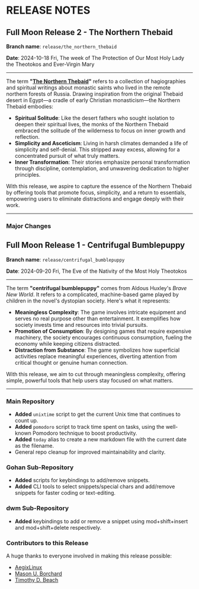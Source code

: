 # RELEASE NOTES

## Full Moon Release 2 - The Northern Thebaid

**Branch name**: `release/the_northern_thebaid`

**Date**: 2024-10-18 Fri, The week of The Protection of Our Most Holy Lady the Theotokos and Ever-Virgin Mary

---

The term **"[The Northern Thebaid](https://www.sainthermanmonastery.com/product-p/nth.htm)"** refers to a collection of hagiographies and spiritual writings about monastic saints who lived in the remote northern forests of Russia. Drawing inspiration from the original Thebaid desert in Egypt—a cradle of early Christian monasticism—the Northern Thebaid embodies:

- **Spiritual Solitude**: Like the desert fathers who sought isolation to deepen their spiritual lives, the monks of the Northern Thebaid embraced the solitude of the wilderness to focus on inner growth and reflection.
- **Simplicity and Asceticism**: Living in harsh climates demanded a life of simplicity and self-denial. This stripped away excess, allowing for a concentrated pursuit of what truly matters.
- **Inner Transformation**: Their stories emphasize personal transformation through discipline, contemplation, and unwavering dedication to higher principles.

With this release, we aspire to capture the essence of the Northern Thebaid by offering tools that promote focus, simplicity, and a return to essentials, empowering users to eliminate distractions and engage deeply with their work.

---

### Major Changes



## Full Moon Release 1 - Centrifugal Bumblepuppy

**Branch name**: `release/centrifugal_bumblepuppy`

**Date**: 2024-09-20 Fri, The Eve of the Nativity of the Most Holy Theotokos

---

The term **"centrifugal bumblepuppy"** comes from Aldous Huxley's *Brave New World*. It refers to a complicated, machine-based game played by children in the novel's dystopian society. Here's what it represents:

- **Meaningless Complexity**: The game involves intricate equipment and serves no real purpose other than entertainment. It exemplifies how society invests time and resources into trivial pursuits.
- **Promotion of Consumption**: By designing games that require expensive machinery, the society encourages continuous consumption, fueling the economy while keeping citizens distracted.
- **Distraction from Substance**: The game symbolizes how superficial activities replace meaningful experiences, diverting attention from critical thought or genuine human connection.

With this release, we aim to cut through meaningless complexity, offering simple, powerful tools that help users stay focused on what matters.

---

### Main Repository

- **Added** `unixtime` script to get the current Unix time that continues to count up.
- **Added** `pomodoro` script to track time spent on tasks, using the well-known Pomodoro technique to boost productivity.
- **Added** `today` alias to create a new markdown file with the current date as the filename.
- General repo cleanup for improved maintainability and clarity.

### Gohan Sub-Repository

- **Added** scripts for keybindings to add/remove snippets.
- **Added** CLI tools to select snippets/special chars and add/remove snippets for faster coding or text-editing.

### dwm Sub-Repository

- **Added** keybindings to add or remove a snippet using mod+shift+insert and mod+shift+delete respectively.

### Contributors to this Release

A huge thanks to everyone involved in making this release possible:

- [AegixLinux](https://github.com/AegixLinux)
- [Mason U. Borchard](https://github.com/mason-u-borchard)
- [Timothy D. Beach](https://github.com/timbeach)
